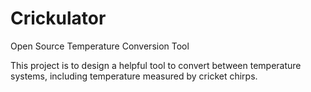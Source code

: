 # Crickulator
Open Source Temperature Conversion Tool

This project is to design a helpful tool to convert between temperature systems, including temperature measured by cricket chirps.
